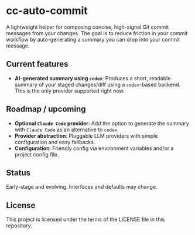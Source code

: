 # cc-auto-commit

A lightweight helper for composing concise, high-signal Git commit messages from your changes. The goal is to reduce friction in your commit workflow by auto-generating a summary you can drop into your commit message.

## Current features

- **AI-generated summary using `codex`**: Produces a short, readable summary of your staged changes/diff using a `codex`-based backend. This is the only provider supported right now.

## Roadmap / upcoming

- **Optional `Claude Code` provider**: Add the option to generate the summary with `Claude Code` as an alternative to `codex`.
- **Provider abstraction**: Pluggable LLM providers with simple configuration and easy fallbacks.
- **Configuration**: Friendly config via environment variables and/or a project config file.

## Status

Early-stage and evolving. Interfaces and defaults may change.

## License

This project is licensed under the terms of the LICENSE file in this repository.
